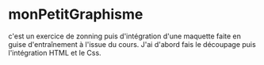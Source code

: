 # monPetitGraphisme

c'est un exercice de zonning puis d'intégration d'une maquette faite en guise d'entraînement à l'issue du cours.
J'ai d'abord fais le découpage
puis l'intégration HTML et le Css.
